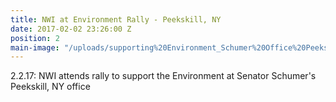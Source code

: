 ```yaml
---
title: NWI at Environment Rally - Peekskill, NY
date: 2017-02-02 23:26:00 Z
position: 2
main-image: "/uploads/supporting%20Environment_Schumer%20Office%20Peekskill%202.2.17.jpg"
---
```


2.2.17: NWI attends rally to support the Environment at Senator Schumer's Peekskill, NY office 